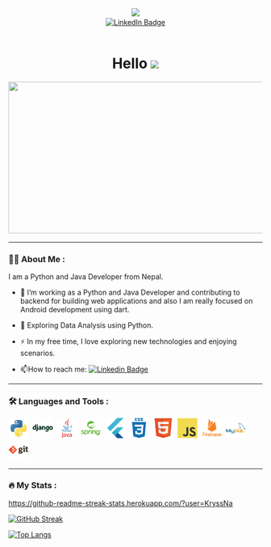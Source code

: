 
<div id="header" align="center">
  <img src="https://media.giphy.com/media/M9gbBd9nbDrOTu1Mqx/giphy.gif" width="100"/>


<div id="badges">
  <a href="[https://www.linkedin.com/in/krishna-kryss](https://www.linkedin.com/in/krishna-yadav-b39a8b250)/">
    <img src="https://img.shields.io/badge/LinkedIn-blue?style=for-the-badge&logo=linkedin&logoColor=white" alt="LinkedIn Badge"/>
  </a>
 </div>
  <img src="https://komarev.com/ghpvc/?username=KryssNa&style=flat-square&color=blue" alt=""/>
  <h1>
    Hello
    <img src="https://media.giphy.com/media/hvRJCLFzcasrR4ia7z/giphy.gif" width="30px"/>
</h1>
  </div>
  
  <div align="center">
  <img src="https://media.giphy.com/media/dWesBcTLavkZuG35MI/giphy.gif" width="600" height="300"/>
</div>

---

### :woman_technologist: About Me :

I am a Python and Java Developer from Nepal.

- :telescope: I’m working as a Python and Java Developer and contributing to backend for building web applications and also I am really focused on Android development using dart.

- :seedling: Exploring Data Analysis using Python.

- :zap: In my free time, I love exploring new technologies and enjoying scenarios.

- :mailbox:How to reach me: [![Linkedin Badge](https://img.shields.io/badge/-kakbar-blue?style=flat&logo=Linkedin&logoColor=white)]([https://www.linkedin.com/in/Krishna-yadav](https://www.linkedin.com/in/krishna-yadav-b39a8b250)/)


---

### :hammer_and_wrench: Languages and Tools :

<div>
   <img src="https://github.com/devicons/devicon/blob/master/icons/python/python-original.svg" title="Python" alt="Python" width="40" height="40"/>&nbsp;
  <img src="https://github.com/devicons/devicon/blob/master/icons/django/django-plain-wordmark.svg" title="Django" alt="Django" width="40" height="40"/>&nbsp;
  <img src="https://github.com/devicons/devicon/blob/master/icons/java/java-original-wordmark.svg" title="Java" alt="Java" width="40" height="40"/>&nbsp;
  <img src="https://github.com/devicons/devicon/blob/master/icons/spring/spring-original-wordmark.svg" title="Spring" alt="Spring" width="40" height="40"/>&nbsp;
  <img src="https://github.com/devicons/devicon/blob/master/icons/flutter/flutter-original.svg" title="Flutter" alt="Flutter" width="40" height="40"/>&nbsp;
  <img src="https://github.com/devicons/devicon/blob/master/icons/css3/css3-plain-wordmark.svg"  title="CSS3" alt="CSS" width="40" height="40"/>&nbsp;
  <img src="https://github.com/devicons/devicon/blob/master/icons/html5/html5-original.svg" title="HTML5" alt="HTML" width="40" height="40"/>&nbsp;
  <img src="https://github.com/devicons/devicon/blob/master/icons/javascript/javascript-original.svg" title="JavaScript" alt="JavaScript" width="40" height="40"/>&nbsp;
  <img src="https://github.com/devicons/devicon/blob/master/icons/firebase/firebase-plain-wordmark.svg" title="Firebase" alt="Firebase" width="40" height="40"/>&nbsp;
  <img src="https://github.com/devicons/devicon/blob/master/icons/mysql/mysql-original-wordmark.svg" title="MySQL"  alt="MySQL" width="40" height="40"/>&nbsp;
  <img src="https://github.com/devicons/devicon/blob/master/icons/git/git-original-wordmark.svg" title="Git" alt="Git" width="40" height="40"/>
</div>


---

### :fire: My Stats :

https://github-readme-streak-stats.herokuapp.com/?user=KryssNa

[![GitHub Streak](http://github-readme-streak-stats.herokuapp.com?user=KryssNa&theme=dark&hide_border=true&border_radius=4.2)](https://git.io/streak-stats)

[![Top Langs](https://github-readme-stats.vercel.app/api/top-langs/?username=KryssNa&layout=compact&theme=vision-friendly-dark)](https://github.com/anuraghazra/github-readme-stats)


